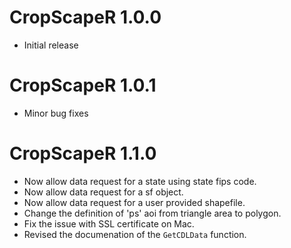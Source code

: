 # CropScapeR 1.0.0
* Initial release

# CropScapeR 1.0.1  
* Minor bug fixes  

# CropScapeR 1.1.0
* Now allow data request for a state using state fips code.
* Now allow data request for a sf object.
* Now allow data request for a user provided shapefile. 
* Change the definition of 'ps' aoi from triangle area to polygon. 
* Fix the issue with SSL certificate on Mac.
* Revised the documenation of the `GetCDLData` function. 
